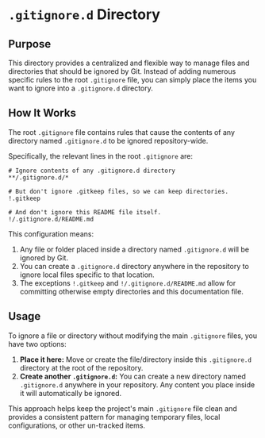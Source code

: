 # `.gitignore.d` Directory

## Purpose

This directory provides a centralized and flexible way to manage files and directories that should be ignored by Git. Instead of adding numerous specific rules to the root `.gitignore` file, you can simply place the items you want to ignore into a `.gitignore.d` directory.

## How It Works

The root `.gitignore` file contains rules that cause the contents of any directory named `.gitignore.d` to be ignored repository-wide.

Specifically, the relevant lines in the root `.gitignore` are:

```gitignore
# Ignore contents of any .gitignore.d directory
**/.gitignore.d/*

# But don't ignore .gitkeep files, so we can keep directories.
!.gitkeep

# And don't ignore this README file itself.
!/.gitignore.d/README.md
```

This configuration means:
1.  Any file or folder placed inside a directory named `.gitignore.d` will be ignored by Git.
2.  You can create a `.gitignore.d` directory anywhere in the repository to ignore local files specific to that location.
3.  The exceptions `!.gitkeep` and `!/.gitignore.d/README.md` allow for committing otherwise empty directories and this documentation file.

## Usage

To ignore a file or directory without modifying the main `.gitignore` files, you have two options:

1.  **Place it here:** Move or create the file/directory inside this `.gitignore.d` directory at the root of the repository.
2.  **Create another `.gitignore.d`:** You can create a new directory named `.gitignore.d` anywhere in your repository. Any content you place inside it will automatically be ignored.

This approach helps keep the project's main `.gitignore` file clean and provides a consistent pattern for managing temporary files, local configurations, or other un-tracked items.
